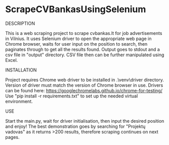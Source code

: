 ﻿# ScrapeCVBankasUsingSelenium

DESCRIPTION

This is a web scraping project to scrape cvbankas.lt for job advertisements in Vilnius. 
It uses Selenium driver to open the appropriate web page in Chrome browser, waits for user input on the position to search, 
then paginates through to get all the results found. Output goes to stdout and a csv file 
in "output" directory. CSV file then can be further manipulated using Excel.


INSTALLATION

Project requires Chrome web driver to be installed in .\venv\driver directory.
Version of driver must match the version of Chrome browser in use. Drivers can be found here:
https://googlechromelabs.github.io/chrome-for-testing/
Use "pip install -r requirements.txt" to set up the needed virtual environment.

USE

Start the main.py, wait for driver initialisation, then input the desired position and enjoy!
The best demonstration goes by searching for "Projektų vadovas" as it returns >200 results, 
therefore scraping continues on next pages.  